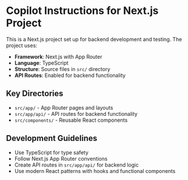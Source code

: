 <!-- Use this file to provide workspace-specific custom instructions to Copilot. For more details, visit https://code.visualstudio.com/docs/copilot/copilot-customization#_use-a-githubcopilotinstructionsmd-file -->

# Copilot Instructions for Next.js Project

This is a Next.js project set up for backend development and testing. The project uses:

- **Framework**: Next.js with App Router
- **Language**: TypeScript
- **Structure**: Source files in `src/` directory
- **API Routes**: Enabled for backend functionality

## Key Directories
- `src/app/` - App Router pages and layouts
- `src/app/api/` - API routes for backend functionality
- `src/components/` - Reusable React components

## Development Guidelines
- Use TypeScript for type safety
- Follow Next.js App Router conventions
- Create API routes in `src/app/api/` for backend logic
- Use modern React patterns with hooks and functional components
